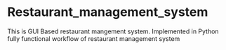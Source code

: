 # Restaurant_management_system
This is GUI Based restaurant mangement system.
Implemented in Python
fully functional workflow of restaurant management system

